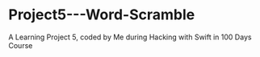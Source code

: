 # Project5---Word-Scramble
 A Learning Project 5, coded by Me during Hacking with Swift in 100 Days Course
